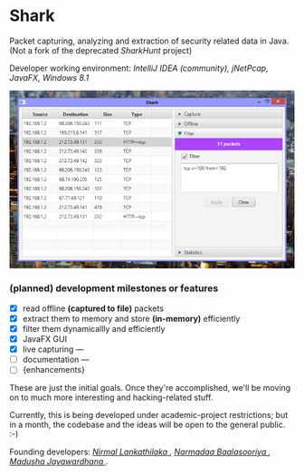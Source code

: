 Shark
=====

Packet capturing, analyzing and extraction of security related data in Java.
(Not a fork of the deprecated *SharkHunt* project)

Developer working environment: _IntelliJ IDEA (community), jNetPcap, JavaFX, Windows 8.1_

![ A screenshot of Shark ](content/screenshot-1.png)

### (planned) development milestones or **features**

- [x] read offline **(captured to file)** packets
- [x] extract them to memory and store **(in-memory)** efficiently
- [x] filter them dynamicallly and efficiently
- [x] JavaFX GUI
- [x] live capturing &mdash;
- [ ] documentation &mdash;
- [ ] {enhancements}

These are just the initial goals. Once they're accomplished, we'll be moving on to much more interesting and hacking-related stuff.

Currently, this is being developed under academic-project restrictions; but in a month, 
the codebase and the ideas will be open to the general public. :-)

Founding developers: _[ Nirmal Lankathilaka ](https://github.com/NirmalL "Nirmal's GitHub"), [ Narmadaa Baalasooriya ](https://github.com/NarmadaBalasooriya "Narmada's GitHub"), [ Madusha Jayawardhana ](https://github.com/madushaj "Madusha's GitHub")_.
